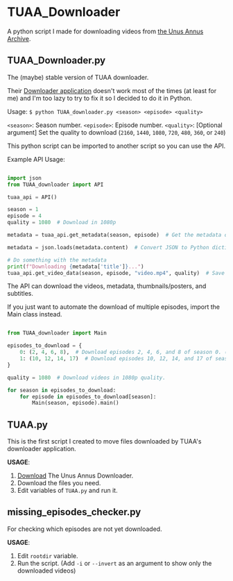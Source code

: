 # TUAA_Downloader

A python script I made for downloading videos from [the Unus Annus Archive](https://unusannusarchive.tk/).

## TUAA_Downloader.py

The (maybe) stable version of TUAA downloader.

Their [Downloader application](https://github.com/TheUnusAnnusArchive/TUAA-Downloader/) doesn't work most of the times (at least for me) and I'm too lazy to try to fix it so I decided to do it in Python.

Usage: `$ python TUAA_downloader.py <season> <episode> <quality>`

`<season>`: Season number.
`<episode>`: Episode number.
`<quality>`: \[Optional argument\] Set the quality to download (`2160`, `1440`, `1080`, `720`, `480`, `360`, or `240`)

This python script can be imported to another script so you can use the API.

Example API Usage:

```python

import json
from TUAA_downloader import API

tuaa_api = API()

season = 1
episode = 4
quality = 1080  # Download in 1080p

metadata = tuaa_api.get_metadata(season, episode)  # Get the metadata of season 1's 4th episode.

metadata = json.loads(metadata.content)  # Convert JSON to Python dictionary.

# Do something with the metadata
print(f"Downloading {metadata['title']}...")
tuaa_api.get_video_data(season, episode, "video.mp4", quality)  # Save file to `video.mp4`
```

The API can download the videos, metadata, thumbnails/posters, and subtitles.

If you just want to automate the download of multiple episodes,
import the Main class instead.

```python

from TUAA_downloader import Main

episodes_to_download = {
    0: (2, 4, 6, 8),  # Download episodes 2, 4, 6, and 8 of season 0. (Specials)
    1: (10, 12, 14, 17)  # Download episodes 10, 12, 14, and 17 of season 1.
}

quality = 1080  # Download videos in 1080p quality.

for season in episodes_to_download:
    for episode in episodes_to_download[season]:
        Main(season, episode).main()
```

## TUAA.py

This is the first script I created to move files downloaded by
TUAA's downloader application.

**USAGE**:

1. [Download](https://github.com/TheUnusAnnusArchive/TUAA-Downloader/releases/latest) The Unus Annus Downloader.
2. Download the files you need.
3. Edit variables of `TUAA.py` and run it.

## missing_episodes_checker.py

For checking which episodes are not yet downloaded.

**USAGE**:

1. Edit `rootdir` variable.
2. Run the script. (Add `-i` or `--invert` as an argument to show only the downloaded videos)

